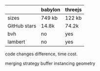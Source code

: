 |              | babylon | threejs |
| ------------ | ------- | ------- |
| sizes        | 749 kb  | 122 kb  |
| GitHub stars | 14.8k   | 74.2k   |
| bvh          | no      | yes     |
| lambert      | no      | yes     |

code changes difference, time cost.

merging strategy
buffer instancing geometry